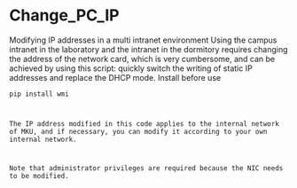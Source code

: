 # Change_PC_IP
Modifying IP addresses in a multi intranet environment
Using the campus intranet in the laboratory and the intranet in the dormitory requires changing the address of the network card, which is very cumbersome, and can be achieved by using this script: quickly switch the writing of static IP addresses and replace the DHCP mode.
Install before use

<code>pip install wmi

The IP address modified in this code applies to the internal network of MKU, and if necessary, you can modify it according to your own internal network.

Note that administrator privileges are required because the NIC needs to be modified.


